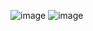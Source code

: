 ![image](https://github.com/zakaria0101echifaouy/Linux-Shell-HackerRank/assets/108145379/e374f3fa-dd9e-49c9-b06c-0c30371e7749)
![image](https://github.com/zakaria0101echifaouy/Linux-Shell-HackerRank/assets/108145379/f25ac1a5-24fb-484b-8ce7-548d4f2f1faa)
